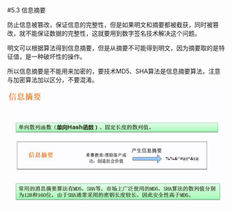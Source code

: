 #5.3 信息摘要

防止信息被篡改，保证信息的完整性，但是如果明文和摘要都被截获，同时被篡改，就不能保证数据的完整性，这就要用到数字签名技术解决这个问题。

明文可以根据算法得到信息摘要，但是从摘要不可能得到明文，因为摘要取的是特征值，是一种破坏性的操作。

所以信息摘要是不能用来加密的，要技术MD5、SHA算法是信息摘要算法，注意与加密算法加以区分，不要混淆。

![](/imgs/1.6.3-1信息摘要.png)